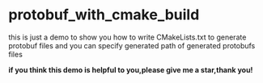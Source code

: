 # protobuf_with_cmake_build


this is just a demo to show you how to write CMakeLists.txt to generate protobuf files and you can specify generated path of generated protobufs files 

**if you think this demo is helpful to you,please give me a star,thank you!**

